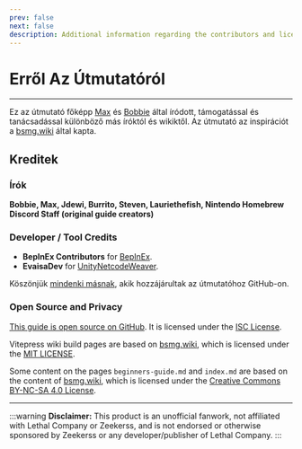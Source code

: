 ```yaml
---
prev: false
next: false
description: Additional information regarding the contributors and licensing of the Lethal Company Modding Wiki.
---
```


# Erről Az Útmutatóról

***

Ez az útmutató főképp [Max](https://github.com/MaxWasUnavailable) és [Bobbie](https://twitter.com/VRBobbie) által íródott, támogatással és tanácsadással különböző más íróktól és wikiktől. Az útmutató az inspirációt a [bsmg.wiki](https://bsmg.wiki) által kapta.

## Kreditek

### Írók

**Bobbie, Max, Jdewi, Burrito, Steven, Lauriethefish, Nintendo Homebrew Discord Staff (original guide creators)** <!-- TODO: Update with new contributors from lethal.wiki and trombone.wiki -->

### Developer / Tool Credits

- **BepInEx Contributors** for [BepInEx](https://github.com/BepInEx/BepInEx).
- **EvaisaDev** for [UnityNetcodeWeaver](https://github.com/EvaisaDev/UnityNetcodeWeaver).

Köszönjük [mindenki másnak](https://github.com/LethalCompany/ModdingWiki/graphs/contributors), akik hozzájárultak az útmutatóhoz GitHub-on.

### **Open Source and Privacy**

[This guide is open source on GitHub](https://github.com/LethalCompany/ModdingWiki). It is licensed under the [ISC License](https://github.com/LethalCompany/ModdingWiki/blob/master/LICENSE.md).

Vitepress wiki build pages are based on [bsmg.wiki](https://bsmg.wiki), which is licensed under the [MIT LICENSE](https://github.com/bsmg/wiki/blob/master/LICENSE).

Some content on the pages `beginners-guide.md` and `index.md` are based on the content of [bsmg.wiki](https://bsmg.wiki), which is licensed under the [Creative Commons BY-NC-SA 4.0 License](https://github.com/bsmg/wiki/blob/master/wiki/LICENSE).

***

:::warning **Disclaimer:**
This product is an unofficial fanwork, not affiliated with Lethal Company or Zeekerss, and is not endorsed or otherwise sponsored by Zeekerss or any developer/publisher of Lethal Company.
:::
